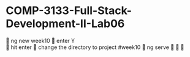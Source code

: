 # COMP-3133-Full-Stack-Development-II-Lab06


📌 ng new week10
📌 enter Y  
📌 hit enter
📌 change the directory to project #week10
  🔴 ng serve
  🔴 
  🔴
  🔴


